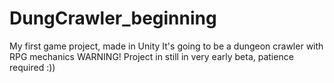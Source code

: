 # DungCrawler_beginning
My first game project, made in Unity
It's going to be a dungeon crawler with RPG mechanics
WARNING! Project in still in very early beta, patience required :))
